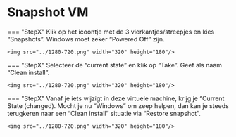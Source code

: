 # Snapshot VM
=== "StepX"
    Klik op het icoontje met de 3 vierkantjes/streepjes en kies “Snapshots”. Windows moet zeker “Powered Off” zijn.

    <img src="../1280-720.png" width="320" height="180"/>

=== "StepX"
    Selecteer de “current state” en klik op “Take”. Geef als naam “Clean install”.

    <img src="../1280-720.png" width="320" height="180"/>

=== "StepX"
    Vanaf je iets wijzigt in deze virtuele machine, krijg je “Current State (changed). Mocht je nu “Windows” om zeep helpen, dan kan je steeds terugkeren naar een “Clean install” situatie via “Restore snapshot”.

    <img src="../1280-720.png" width="320" height="180"/>






